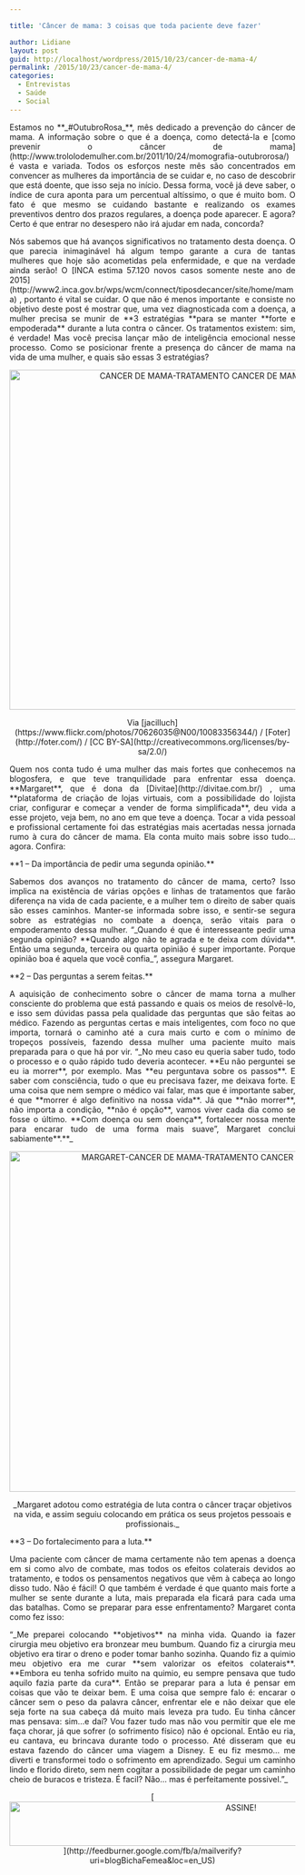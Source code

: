 ```yaml
---

title: 'Câncer de mama: 3 coisas que toda paciente deve fazer'

author: Lidiane
layout: post
guid: http://localhost/wordpress/2015/10/23/cancer-de-mama-4/
permalink: /2015/10/23/cancer-de-mama-4/
categories:
  - Entrevistas
  - Saúde
  - Social
---
```

<p align="justify">
  Estamos no **_#OutubroRosa_**, mês dedicado a prevenção do câncer de mama. A informação sobre o que é a doença, como detectá-la e [como prevenir o câncer de mama](http://www.trololodemulher.com.br/2011/10/24/momografia-outubrorosa/)  é vasta e variada. Todos os esforços neste mês são concentrados em convencer as mulheres da importância de se cuidar e, no caso de descobrir que está doente, que isso seja no início. Dessa forma, você já deve saber, o índice de cura aponta para um percentual altíssimo, o que é muito bom. O fato é que mesmo se cuidando bastante e realizando os exames preventivos dentro dos prazos regulares, a doença pode aparecer. E agora? Certo é que entrar no desespero não irá ajudar em nada, concorda?
</p>

<p align="justify">
  Nós sabemos que há avanços significativos no tratamento desta doença. O que parecia inimaginável há algum tempo garante a cura de tantas mulheres que hoje são acometidas pela enfermidade, e que na verdade ainda serão! O [INCA estima 57.120 novos casos somente neste ano de 2015](http://www2.inca.gov.br/wps/wcm/connect/tiposdecancer/site/home/mama) , portanto é vital se cuidar. O que não é menos importante  e consiste no objetivo deste post é mostrar que, uma vez diagnosticada com a doença, a mulher precisa se munir de **3 estratégias **para se manter **forte e empoderada** durante a luta contra o câncer. Os tratamentos existem: sim, é verdade! Mas você precisa lançar mão de inteligência emocional nesse processo. Como se posicionar frente a presença do câncer de mama na vida de uma mulher, e quais são essas 3 estratégias?
</p>

<p align="center">
  <a href="http://www.trololodemulher.com.br/blog/wp-content/uploads/2015/10/CANCER-DE-MAMA-TRATAMENTO-CANCER-DE-MAMA-OUTUBRO-ROSA2.jpg"><img class="alignnone size-full wp-image-11602" src="http://www.trololodemulher.com.br/blog/wp-content/uploads/2015/10/CANCER-DE-MAMA-TRATAMENTO-CANCER-DE-MAMA-OUTUBRO-ROSA2.jpg" alt="CANCER DE MAMA-TRATAMENTO CANCER DE MAMA-OUTUBRO ROSA[2]" width="800" height="599" /></a>
</p>

<p align="center">
  Via [jacilluch](https://www.flickr.com/photos/70626035@N00/10083356344/)  / [Foter](http://foter.com/)  / [CC BY-SA](http://creativecommons.org/licenses/by-sa/2.0/) 
</p>

<p align="justify">
  Quem nos conta tudo é uma mulher das mais fortes que conhecemos na blogosfera, e que teve tranquilidade para enfrentar essa doença. **Margaret**, que é dona da [Divitae](http://divitae.com.br/) , uma **plataforma de criação de lojas virtuais, com a possibilidade do lojista criar, configurar e começar a vender de forma simplificada**, deu vida a esse projeto, veja bem, no ano em que teve a doença. Tocar a vida pessoal e profissional certamente foi das estratégias mais acertadas nessa jornada rumo à cura do câncer de mama. Ela conta muito mais sobre isso tudo… agora. Confira:
</p>

<p align="justify">
  **1 – Da importância de pedir uma segunda opinião.**
</p>

<p align="justify">
  Sabemos dos avanços no tratamento do câncer de mama, certo? Isso implica na existência de várias opções e linhas de tratamentos que farão diferença na vida de cada paciente, e a mulher tem o direito de saber quais são esses caminhos. Manter-se informada sobre isso, e sentir-se segura sobre as estratégias no combate a doença, serão vitais para o empoderamento dessa mulher. “_Quando é que é interesseante pedir uma segunda opinião? **Quando algo não te agrada e te deixa com dúvida**. Então uma segunda, terceira ou quarta opinião é super importante. Porque opinião boa é aquela que você confia_”, assegura Margaret.
</p>

<p align="justify">
  **2 – Das perguntas a serem feitas.**
</p>

<p align="justify">
  A aquisição de conhecimento sobre o câncer de mama torna a mulher consciente do problema que está passando e quais os meios de resolvê-lo, e isso sem dúvidas passa pela qualidade das perguntas que são feitas ao médico. Fazendo as perguntas certas e mais inteligentes, com foco no que importa, tornará o caminho até a cura mais curto e com o mínimo de tropeços possíveis, fazendo dessa mulher uma paciente muito mais preparada para o que há por vir. “_No meu caso eu queria saber tudo, todo o processo e o quão rápido tudo deveria acontecer. **Eu não perguntei se eu ia morrer**, por exemplo. Mas **eu perguntava sobre os passos**. E saber com consciência, tudo o que eu precisava fazer, me deixava forte. E uma coisa que nem sempre o médico vai falar, mas que é importante saber, é que **morrer é algo definitivo na nossa vida**. Já que **não morrer**, não importa a condição, **não é opção**, vamos viver cada dia como se fosse o último. **Com doença ou sem doença**, fortalecer nossa mente para encarar tudo de uma forma mais suave”, Margaret conclui sabiamente**.**_
</p>

<p align="center">
  <a href="http://www.trololodemulher.com.br/blog/wp-content/uploads/2015/10/MARGARET-CANCER-DE-MAMA-TRATAMENTO-CANCER-DE-MAMA-OUTUBRO-ROSA.jpg"><img class="alignnone size-full wp-image-11605" src="http://www.trololodemulher.com.br/blog/wp-content/uploads/2015/10/MARGARET-CANCER-DE-MAMA-TRATAMENTO-CANCER-DE-MAMA-OUTUBRO-ROSA.jpg" alt="MARGARET-CANCER DE MAMA-TRATAMENTO CANCER DE MAMA-OUTUBRO ROSA" width="800" height="600" /></a>
</p>

<p align="center">
  _Margaret adotou como estratégia de luta contra o câncer traçar objetivos na vida, e assim seguiu colocando em prática os seus projetos pessoais e profissionais._
</p>

<p align="justify">
  **3 – Do fortalecimento para a luta.**
</p>

<p align="justify">
  Uma paciente com câncer de mama certamente não tem apenas a doença em si como alvo de combate, mas todos os efeitos colaterais devidos ao tratamento, e todos os pensamentos negativos que vêm à cabeça ao longo disso tudo. Não é fácil! O que também é verdade é que quanto mais forte a mulher se sente durante a luta, mais preparada ela ficará para cada uma das batalhas. Como se preparar para esse enfrentamento? Margaret conta como fez isso:
</p>

<p align="justify">
  “_Me preparei colocando **objetivos** na minha vida. Quando ia fazer cirurgia meu objetivo era bronzear meu bumbum. Quando fiz a cirurgia meu objetivo era tirar o dreno e poder tomar banho sozinha. Quando fiz a quimio meu objetivo era me curar **sem valorizar os efeitos colaterais**. **Embora eu tenha sofrido muito na quimio, eu sempre pensava que tudo aquilo fazia parte da cura**. Então se preparar para a luta é pensar em coisas que vão te deixar bem. E uma coisa que sempre falo é: encarar o câncer sem o peso da palavra câncer, enfrentar ele e não deixar que ele seja forte na sua cabeça dá muito mais leveza pra tudo. Eu tinha câncer mas pensava: sim&#8230;e daí? Vou fazer tudo mas não vou permitir que ele me faça chorar, já que sofrer (o sofrimento físico) não é opcional. Então eu ria, eu cantava, eu brincava durante todo o processo. Até disseram que eu estava fazendo do câncer uma viagem a Disney. E eu fiz mesmo&#8230; me diverti e transformei todo o sofrimento em aprendizado. Segui um caminho lindo e florido direto, sem nem cogitar a possibilidade de pegar um caminho cheio de buracos e tristeza. É facil? Não&#8230; mas é perfeitamente possivel.”_
</p>

<p align="center">
  [<img class="alignnone size-full wp-image-10439" src="http://www.trololodemulher.com.br/blog/wp-content/uploads/2014/09/ASSINE.png" alt="ASSINE!" width="800" height="78" />](http://feedburner.google.com/fb/a/mailverify?uri=blogBichaFemea&loc=en_US) 
</p>

<p align="justify">